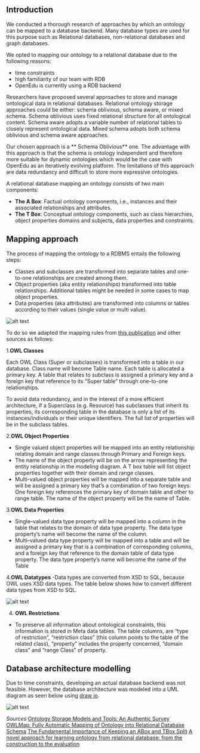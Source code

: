 ## Introduction
We conducted a thorough research of approaches by which an ontology can be mapped to a database backend. Many database types are used for this purpose such as Relational databases, non-relational databases and graph databases.

We opted to mapping our ontology to a relational database due to the following reasons:
-	time constraints
-	high familiarity of our team with RDB
-	OpenEdu is currently using a RDB backend

Researchers have proposed several approaches to store and manage ontological data in relational databases. Relational ontology storage approaches could be either: schema oblivious, schema aware, or mixed schema. Schema oblivious uses fixed relational structure for all ontological content. Schema aware adopts a variable number of relational tables to closely represent ontological data. Mixed schema adopts both schema oblivious and schema aware approaches.

Our chosen approach is a ** Schema Oblivious** one. The advantage with this approach is that the schema is ontology independent and therefore more suitable for dynamic ontologies which would be the case with OpenEdu as an iteratively evolving platform. The limitations of this approach are data redundancy and difficult to store more expressive ontologies. 

A relational database mapping an ontology consists of two main components:
-	**The A Box**: Factual ontology components, i.e., instances and their associated relationships and attributes.
-	**The T Box**: Conceptual ontology components, such as class hierarchies, object properties domains and subjects, data properties and constraints.

## Mapping approach 

The process of mapping the ontology to a RDBMS entails the following steps:

-	Classes and subclasses are transformed into separate tables and one-to-one relationships are created among them. 
-	Object properties (aka entity relationships) transformed into table relationships. Additional tables might be needed in some cases to map object properties.
-	Data properties (aka attributes) are transformed into columns or tables according to their values (single value or multi value).

![alt text](https://github.com/WomenPlusPlus/deploy-impact-22-openedu-e/blob/6b2a97d7737a54773f7556d527f41738f1ace571/src/Architecture/Backend/overview_mapping_rules.png)


To do so we adapted the mapping rules from [this publication](https://pdfs.semanticscholar.org/939d/9c03cdd45016a7e242c54302ce5c73c55bb7.pdf) and other sources as follows:


1.**OWL Classes**

Each OWL Class (Super or subclasses) is transformed into a table in our database. Class name will become Table name. Each table is allocated a primary key. A table that relates to subclass is
assigned a primary key and a foreign key that reference to its “Super table” through one-to-one relationships.

To avoid data redundancy, and in the interest of a more efficient architecture, if a Superclass (e.g. Resource) has subclasses that inherit its properties, its corresponding table in the database is only a list of its instances/individuals or their unique identifiers. The full list of properties will be in the subclass tables.

2.**OWL Object Properties**

- Single valued object properties will be mapped into an entity relationship relating domain and range classes through Primary and Foreign keys.
- The name of the object property will be on the arrow representing the entity relationship in the modeling diagram. A T box table will list object properties together with their domain and range classes.
-  Multi-valued object properties will be mapped into a separate table and will be assigned a primary key that’s a combination of two foreign keys. One foreign key references the primary key of domain table and other to range table. The name of the object property will be the name of Table.

3.**OWL Data Properties**

- Single–valued data type property will be mapped into a column in the table that relates to the domain of data type property. The data type property’s name will become the name of the column.
- Multi–valued data type property will be mapped into a table and will be assigned a primary key that is a
combination of corresponding columns, and a foreign key that reference to the domain table of data type property. The data type property’s name will become the name of the Table


4.**OWL Datatypes**
-Data types are converted from XSD to SQL, because OWL uses XSD data types. The table below shows how to convert different data types from XSD to SQL.

![alt text](https://github.com/WomenPlusPlus/deploy-impact-22-openedu-e/blob/6b2a97d7737a54773f7556d527f41738f1ace571/src/Architecture/Backend/datatype%20_xsd_to_sql_conversion.png)


4. **OWL Restrictions**
- To preserve all information about ontological constraints, this information is stored in Meta data tables. The table columns, are “type of restriction”, “restriction class” (this column points to the table of the related class), “property” includes the property concerned, “domain class” and “range
Class” of property. 


## Database architecture modelling
Due to time constraints, developing an actual database backend was not feasible. However, the database architecture was modeled into a UML diagram as seen below using [draw io](https://www.diagrams.net/blog/move-diagrams-net).

![alt text](https://github.com/WomenPlusPlus/deploy-impact-22-openedu-e/blob/6b2a97d7737a54773f7556d527f41738f1ace571/src/Architecture/Backend/ontology_mapping_to_RDB_database_schema_UML_diagram.png)



*Sources*
[Ontology Storage Models and Tools: An Authentic Survey](https://www.degruyter.com/document/doi/10.1515/jisys-2014-0167/html)
[OWLMap: Fully Automatic Mapping of Ontology into Relational Database Schema](https://pdfs.semanticscholar.org/939d/9c03cdd45016a7e242c54302ce5c73c55bb7.pdf)
[The Fundamental Importance of Keeping an ABox and TBox Split](https://www.mkbergman.com/489/ontology-best-practices-for-data-driven-applications-part-2/)
[A novel approach for learning ontology from relational database: from the construction to the evaluation](https://d-nb.info/1229820256/34)



